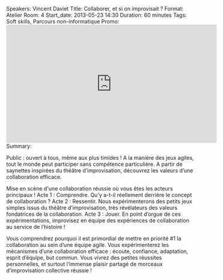 Speakers: Vincent Daviet
Title: Collaborer, et si on improvisait ?
Format: Atelier
Room: 4
Start_date: 2013-05-23 14:30
Duration: 60 minutes
Tags: Soft skills, Parcours non-informatique
Promo: <iframe width="560" height="315" src="http://www.youtube.com/embed/XFu5FiIOne0" frameborder="0" allowfullscreen></iframe>
Summary:

Public : ouvert à tous, même aux plus timides !
A la manière des jeux agiles, tout le monde peut participer sans compétence particulière.
A partir de saynettes inspirées du théâtre d’improvisation, découvrez les valeurs d’une collaboration efficace.

Mise en scène d'une collaboration réussie où vous êtes les acteurs principaux !
Acte 1 : Comprendre.
Qu’y a-t-il réellement derrière le concept de collaboration ?
Acte 2 : Ressentir.
Nous expérimenterons des petits jeux simples issus du théâtre d’improvisation, très révélateurs des valeurs fondatrices de la collaboration.
Acte 3 : Jouer.
En point d’orgue de ces expérimentations, improvisez en équipe des expériences de collaboration au service de l’histoire !

Vous comprendrez pourquoi il est primordial de mettre en priorité #1 la collaboration au sein d’une équipe agile.
Vous expérimenterez les mécanismes d’une collaboration efficace : écoute, confiance, adaptation, esprit d’équipe, but commun.
Vous vivrez des petites réussites personnelles, et surtout l’immense plaisir partagé de morceaux d’improvisation collective réussie !
